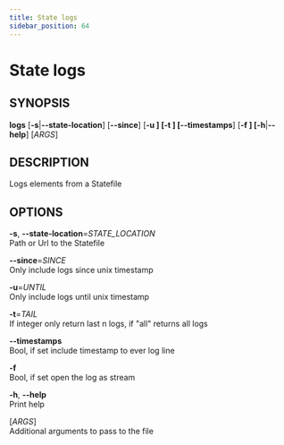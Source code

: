 ```yaml
---
title: State logs
sidebar_position: 64
---
```


# State logs

## SYNOPSIS

**logs** \[**-s**\|**--state-location**\] \[**--since**\] \[**-u **\]
\[**-t **\] \[**--timestamps**\] \[**-f **\] \[**-h**\|**--help**\]
\[*ARGS*\]

## DESCRIPTION

Logs elements from a Statefile

## OPTIONS

**-s**, **--state-location**=*STATE_LOCATION*  
Path or Url to the Statefile

**--since**=*SINCE*  
Only include logs since unix timestamp

**-u**=*UNTIL*  
Only include logs until unix timestamp

**-t**=*TAIL*  
If integer only return last n logs, if "all" returns all logs

**--timestamps**  
Bool, if set include timestamp to ever log line

**-f**  
Bool, if set open the log as stream

**-h**, **--help**  
Print help

\[*ARGS*\]  
Additional arguments to pass to the file
